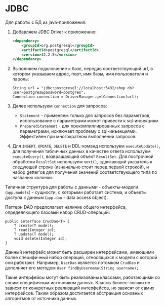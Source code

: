 # JDBC

Для работы с БД из java-приложения:
1)  Добавляем JDBC Driver к приложению:
    ```xml
    <dependency>
        <groupId>org.postgresql</groupId>
        <artifactId>postgresql</artifactId>
        <version>42.2.5</version>
    </dependency>
    ```
2)  Выполняем подключение к базе, передав соответствующий
    url, в котором указываем адрес, порт, имя базы, имя
    пользователя и пароль:
    ```
    String url = "jdbc:postgresql://localhost:5432/shop_db?user=postgres&password=postgres";
    Connection connection = DriverManager.getConnection(url);
    ```
3)  Далее используем `connection` для запросов:
    - `Statement` - применяем только для запросов 
    без параметров, использование с параметрами
    может привести к sql-инъекциям
    - `PreparedStatement` - для прекомпиллированных запросов с параметрами,
    исключает проблему с sql-инъекциями. Эффективен при многократном выполнении запросов.
    
4)  Для `INSERT`, `UPDATE`, `DELETE` и DDL-команд используем 
    `executeUpdate()`, для получения табличных данных в качестве
    ответа используем `executeQuery()`, возвращающий объект `ResultSet`.
    Для построчной обработки `ResultSet` 
    используем `next()`, сдвигающий указатель к
    следующей строке (изначально стоит перед первой строкой), и набор
    getter'ов для получения значений соответствующего типа по названию
    колонки.
    
Типичная структура для работы с данными - объекты-модели (`app.models`) - 
сущности, с которыми работает система, и объекты доступа к данным 
(`app.dao` - data access object).

Паттерн DAO предполагает наличие общего интерфейса, определяющего 
базовый набор CRUD-операций:
```
public interface CrudDao<T> {
    T create(T model);
    T read(Integer id);
    T update(T model);
    void delete(Integer id);
}
```
Данный интерфейс может быть расширен интерфейсами, имеющими 
более специфичный набор операций, относящихся к модели с 
которой они работают. Например, `UserDao` является потомком 
`CrudDao` и дополняет его методом `User findByUsername(String username);`

Такие интерфейсы могут быть реализованы классами, работающими со своим 
специфичным источником данных. Классы бизнес-логики не зависят от 
конкретных реализаций интерфейсов, но зависят от самих интерфейсов.
Таким образом достигается абстракция основных алгоритмов от источника
данных.
